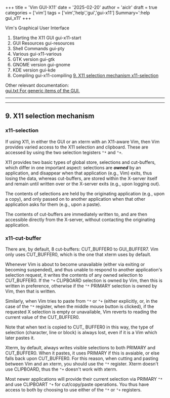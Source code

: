 +++
title = 'Vim GUI-X11'
date = '2025-02-20'
author = 'aiclr'
draft = true
categories = ['vim']
tags = ['vim','help','gui','gui-x11']
Summary=':help gui_x11'
+++

Vim's Graphical User Interface

1. Starting the X11 GUI         gui-x11-start
2. GUI Resources                gui-resources
3. Shell Commands               gui-pty
4. Various                      gui-x11-various
5. GTK version                  gui-gtk
6. GNOME version                gui-gnome
7. KDE version                  gui-kde
8. Compiling                    gui-x11-compiling
[9. X11 selection mechanism      x11-selection](#9-x11-selection-mechanism)

Other relevant documentation:<br>
[gui.txt         For generic items of the GUI.](../gui)

___
___

## 9. X11 selection mechanism

### x11-selection

If using X11, in either the GUI or an xterm with an X11-aware Vim, then Vim provides varied access to the X11 selection and clipboard. These are accessed by using the two selection tegisters `"*` and `"+`.

X11 provides two basic types of global store, selections and cut-buffers, which differ in one important aspect: selections are ***owned*** by an application, and disappear when that application (e.g., Vim) exits, thus losing the data, whereas cut-buffers, are stored within the X-server itself and remain until written over or the X-server exits (e.g., upon logging out).

The contents of selections are held by the originating application (e.g., upon a copy), and only passed on to another application when that other application asks for them (e.g., upon a paste).

The contents of cut-buffers are immediately written to, and are then accessible directly from the X-server, without contacting the originating application.

### x11-cut-buffer

There are, by default, 8 cut-buffers: CUT_BUFFER0 to GUI_BUFFER7. Vim only uses CUT_BUFFER0, which is the one that xterm uses by default.

Whenever Vim is about to become unavailable (either via exiting or becoming suspended), and thus unable to respond to another application's selection request, it writes the contents of any owned selection to CUT_BUFFER0. If the `"+` CLIPBOARD selection is owned by Vim, then this is written in preference, otherwise if the `"*` PRIMARY selection is owned by Vim, then that is written.

Similarly, when Vim tries to paste from `"*` or `"+` (either explicitly, or, in the case of the `"*` register, when the middle mouse button is clicked), if the requested X selection is empty or unavailable, Vim reverts to reading the current value of the CUT_BUFFER0.

Note that when text is copied to CUT_ BUFFER0 in this way, the type of selection (character, line or block) is always lost, even if it is a Vim which later pastes it.

Xterm, by default, always writes visible selections to both PRIMARY and CUT_BUFFER0. When it pastes, it uses PRIMARY if this is avaiable, or else falls back upon CUT_BUFFER0. For this reason, when cutting and pasting between Vim and an xterm, you should use the `"*` register. Xterm doesn't use CLIPBOARD, thus the `"+` doesn't work with xterm.

Most newer applications will provide their current selection via PRIMARY `"*` and use CLIPBOART `"+` for cut/copy/paste operations. You thus have access to both by choosing to use either of the `"*` or `"+` registers.
